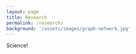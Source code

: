 ```yaml
---
layout: page
title: Research
permalink: /research/
background: '/assets/images/graph-network.jpg'
---
```


Science!
